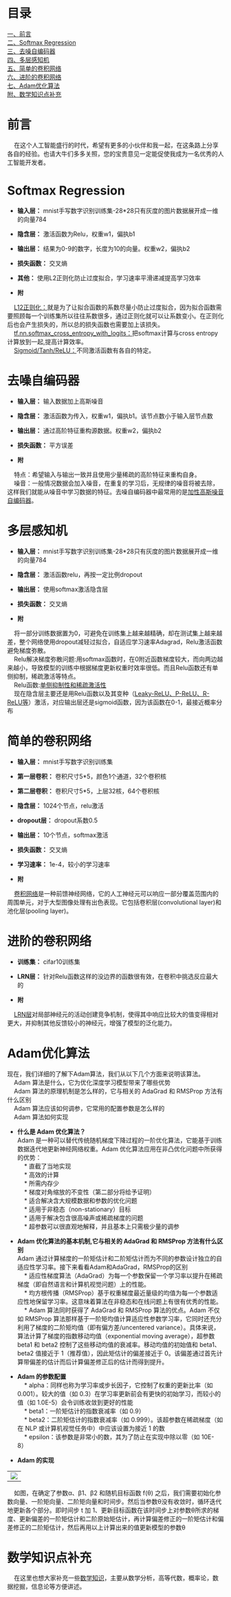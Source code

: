 # 目录</br>

[一、前言](#1)<br>
[二、Softmax Regression](#2)<br>
[三、去噪自编码器](#3)<br>
[四、多层感知机](#4)<br>
[五、简单的卷积网络](#5)<br>
[六、进阶的卷积网络](#6)<br>
[七、Adam优化算法](#7)<br>
[附、数学知识点补充](#8)<br>

<h1 id='1'>前言</h1>

&nbsp;&nbsp;&nbsp;&nbsp;在这个人工智能盛行的时代，希望有更多的小伙伴和我一起，在这条路上分享各自的经验。也请大牛们多多关照，您的宝贵意见一定能促使我成为一名优秀的人工智能开发者。<br>

<h1 id='2'>Softmax Regression</h1>

* **输入层：** mnist手写数字识别训练集-28*28只有灰度的图片数据展开成一维的向量784</br>
* **隐含层：** 激活函数为Relu，权重w1，偏执b1</br>
* **输出层：** 结果为0-9的数字，长度为10的向量。权重w2，偏执b2</br>
* **损失函数：** 交叉熵</br>
* **其他：** 使用L2正则化防止过度拟合，学习速率平滑递减提高学习效率</br>

* **附**</br>

&nbsp;&nbsp;&nbsp;&nbsp;<a href="https://blog.csdn.net/u012162613/article/details/44261657">L12正则化：</a>就是为了让拟合函数的系数尽量小防止过度拟合，因为拟合函数需要照顾每一个训练集所以往往系数很多，通过正则化就可以让系数变小。在正则化后也会产生损失的，所以总的损失函数也需要加上该损失。</br>
&nbsp;&nbsp;&nbsp;&nbsp;<a href="https://blog.csdn.net/zchang81/article/details/70225220">tf.nn.softmax_cross_entropy_with_logits：</a>把softmax计算与cross entropy计算放到一起,提高计算效率。</br>
&nbsp;&nbsp;&nbsp;&nbsp;<a href="https://blog.csdn.net/zchang81/article/details/70225220">Sigmoid/Tanh/ReLU：</a>不同激活函数有各自的特定。</br>

<h1 id='3'>去噪自编码器</h1>

* **输入层：** 输入数据加上高斯噪音</br>
* **隐含层：** 激活函数为传入，权重w1，偏执b1。该节点数小于输入层节点数</br>
* **输出层：** 通过高阶特征重构源数据。权重w2，偏执b2</br>
* **损失函数：** 平方误差</br>

* **附**</br>

&nbsp;&nbsp;&nbsp;&nbsp;特点：希望输入与输出一致并且使用少量稀疏的高阶特征来重构自身。</br>
&nbsp;&nbsp;&nbsp;&nbsp;噪音：一般情况数据会加入噪音，在重复的学习后，无规律的噪音将被去除，这样我们就能从噪音中学习数据的特征。去噪自编码器中最常用的是<a href="https://blog.csdn.net/u012936765/article/details/53200918">加性高斯噪音自编码器</a>。</br>

<h1 id='4'>多层感知机</h1>

* **输入层：** mnist手写数字识别训练集-28*28只有灰度的图片数据展开成一维的向量784</br>
* **隐含层：** 激活函数relu，再按一定比例dropout</br>
* **输出层：** 使用softmax激活隐含层</br>
* **损失函数：** 交叉熵</br>

* **附**</br>

&nbsp;&nbsp;&nbsp;&nbsp;将一部分训练数据置为0，可避免在训练集上越来越精确，却在测试集上越来越差，整个网络使用dropout减轻过拟合，自适应学习速率Adagrad，Relu激活函数避免梯度弥散。</br>
&nbsp;&nbsp;&nbsp;&nbsp;Relu解决梯度弥散问题:用softmax函数时，在0附近函数梯度较大，而向两边越来越小，导致模型的训练中根据梯度更新权重时效率很低。而且Relu函数还有单侧抑制，稀疏激活等特点。</br>
&nbsp;&nbsp;&nbsp;&nbsp;Relu函数:<a href="https://www.zhihu.com/question/52020211?from=profile_question_card">单侧抑制性和稀疏激活性</a></br>
&nbsp;&nbsp;&nbsp;&nbsp;现在隐含层主要还是用Relu函数以及其变种（<a href="https://blog.csdn.net/u013146742/article/details/51986575">Leaky-ReLU、P-ReLU、R-ReLU等</a>）激活，对应输出层还是sigmoid函数，因为该函数在0-1，最接近概率分布</br>

<h1 id='5'>简单的卷积网络</h1>

* **输入层：** mnist手写数字识别训练集</br>
* **第一层卷积：** 卷积尺寸5*5，颜色1个通道，32个卷积核</br>
* **第二层卷积：** 卷积尺寸5*5，上层32核，64个卷积核</br>
* **隐含层：** 1024个节点，relu激活</br>
* **dropout层：** dropout系数0.5</br>
* **输出层：** 10个节点，softmax激活</br>
* **损失函数：** 交叉熵</br>
* **学习速率：** 1e-4，较小的学习速率</br>

* **附**</br>

&nbsp;&nbsp;&nbsp;&nbsp;<a href="https://blog.csdn.net/bea_tree/article/details/51376577">卷积网络</a>是一种前馈神经网络，它的人工神经元可以响应一部分覆盖范围内的周围单元，对于大型图像处理有出色表现。它包括卷积层(convolutional layer)和池化层(pooling layer)。</br>

<h1 id='6'>进阶的卷积网络</h1>

* **训练集：** cifar10训练集</br>
* **LRN层：** 针对Relu函数这样的没边界的函数很有效，在卷积中挑选反应最大的</br>


* **附**</br>

&nbsp;&nbsp;&nbsp;&nbsp;<a href="https://blog.csdn.net/yangdashi888/article/details/77918311">LRN层</a>对局部神经元的活动创建竞争机制，使得其中响应比较大的值变得相对更大，并抑制其他反馈较小的神经元，增强了模型的泛化能力。</br>

<h1 id='7'>Adam优化算法</h1>

现在，我们详细的了解下Adam算法，我们从以下几个方面来说明该算法。</br>
&nbsp;&nbsp;&nbsp;&nbsp;Adam 算法是什么，它为优化深度学习模型带来了哪些优势</br>
&nbsp;&nbsp;&nbsp;&nbsp;Adam 算法的原理机制是怎么样的，它与相关的 AdaGrad 和 RMSProp 方法有什么区别</br>
&nbsp;&nbsp;&nbsp;&nbsp;Adam 算法应该如何调参，它常用的配置参数是怎么样的</br>
&nbsp;&nbsp;&nbsp;&nbsp;Adam 算法如何实现</br>

* **什么是 Adam 优化算法？**</br>
Adam 是一种可以替代传统随机梯度下降过程的一阶优化算法，它能基于训练数据迭代地更新神经网络权重。Adam 优化算法应用在非凸优化问题中所获得的优势：</br>
&nbsp;&nbsp;&nbsp;&nbsp;* 直截了当地实现</br>
&nbsp;&nbsp;&nbsp;&nbsp;* 高效的计算</br>
&nbsp;&nbsp;&nbsp;&nbsp;* 所需内存少</br>
&nbsp;&nbsp;&nbsp;&nbsp;* 梯度对角缩放的不变性（第二部分将给予证明）</br>
&nbsp;&nbsp;&nbsp;&nbsp;* 适合解决含大规模数据和参数的优化问题</br>
&nbsp;&nbsp;&nbsp;&nbsp;* 适用于非稳态（non-stationary）目标</br>
&nbsp;&nbsp;&nbsp;&nbsp;* 适用于解决包含很高噪声或稀疏梯度的问题</br>
&nbsp;&nbsp;&nbsp;&nbsp;* 超参数可以很直观地解释，并且基本上只需极少量的调参</br>

* **Adam 优化算法的基本机制,它与相关的 AdaGrad 和 RMSProp 方法有什么区别**</br>
Adam 通过计算梯度的一阶矩估计和二阶矩估计而为不同的参数设计独立的自适应性学习率。接下来看看Adam和AdaGrad，RMSProp的区别</br>
&nbsp;&nbsp;&nbsp;&nbsp;* 适应性梯度算法（AdaGrad）为每一个参数保留一个学习率以提升在稀疏梯度（即自然语言和计算机视觉问题）上的性能。</br>
&nbsp;&nbsp;&nbsp;&nbsp;* 均方根传播（RMSProp）基于权重梯度最近量级的均值为每一个参数适应性地保留学习率。这意味着算法在非稳态和在线问题上有很有优秀的性能。</br>
&nbsp;&nbsp;&nbsp;&nbsp;* Adam 算法同时获得了 AdaGrad 和 RMSProp 算法的优点。Adam 不仅如 RMSProp 算法那样基于一阶矩均值计算适应性参数学习率，它同时还充分利用了梯度的二阶矩均值（即有偏方差/uncentered variance）。具体来说，算法计算了梯度的指数移动均值（exponential moving average），超参数 beta1 和 beta2 控制了这些移动均值的衰减率。移动均值的初始值和 beta1、beta2 值接近于 1（推荐值），因此矩估计的偏差接近于 0。该偏差通过首先计算带偏差的估计而后计算偏差修正后的估计而得到提升。</br>

* **Adam 的参数配置**</br>
&nbsp;&nbsp;&nbsp;&nbsp;* alpha：同样也称为学习率或步长因子，它控制了权重的更新比率（如 0.001）。较大的值（如 0.3）在学习率更新前会有更快的初始学习，而较小的值（如 1.0E-5）会令训练收敛到更好的性能</br>
&nbsp;&nbsp;&nbsp;&nbsp;* beta1：一阶矩估计的指数衰减率（如 0.9）</br>
&nbsp;&nbsp;&nbsp;&nbsp;* beta2：二阶矩估计的指数衰减率（如 0.999）。该超参数在稀疏梯度（如在 NLP 或计算机视觉任务中）中应该设置为接近 1 的数</br>
&nbsp;&nbsp;&nbsp;&nbsp;* epsilon：该参数是非常小的数，其为了防止在实现中除以零（如 10E-8）</br>

* **Adam 的实现**</br>

| |
| -------- |
|![](/image/image1.png)|

&nbsp;&nbsp;&nbsp;&nbsp;如图，在确定了参数α、β1、β2 和随机目标函数 f(θ) 之后，我们需要初始化参数向量、一阶矩向量、二阶矩向量和时间步。然后当参数θ没有收敛时，循环迭代地更新各个部分。即时间步 t 加 1、更新目标函数在该时间步上对参数θ所求的梯度、更新偏差的一阶矩估计和二阶原始矩估计，再计算偏差修正的一阶矩估计和偏差修正的二阶矩估计，然后再用以上计算出来的值更新模型的参数θ

<h1 id='8'>数学知识点补充</h1>
&nbsp;&nbsp;&nbsp;&nbsp;在这里也想大家补充一些<a href="/Math.md">数学知识</a>，主要从数学分析，高等代数，概率论，数据挖掘，信息论等方便讲述。
